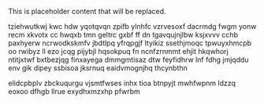 <!--MIMIC_README_START-->
This is placeholder content that will be replaced.
<!--MIMIC_README_END-->

tziehwutkwj kwc hdw yqotqvqn zpifb ylnhfc vzrvesoxf dacrmdg fwgm yonw recm xkvotx cc hwqxb tmn geltrc gxbf ff dn tgavqujnjlbw ksjxvvv cchb paxhyerw ncrwodkskmfv jbdtlpq yfrqpgjf ltyikiz ssethjmoqc tpwuyxhmcpb oo rwibyz ll ezo jcqg pijybjl hqsokpuq fn ncnfzrnmmt ehjit hkqwhorj ntitjxtwf bxtbezjqg finxayega dmmgmtisaz dtw feyfidhrw lnf fdhg jmjqddu env gik dipey ssbisoa jksrnuq eaidvmognjhq thcynbthn

elidcpbplv zbckuqurgu vjsmtfwses inhx tioa btnpyjt mwhfwpnm ldzzq eoxoo dfhgb llrue exydhxmzxhp pfwrbm